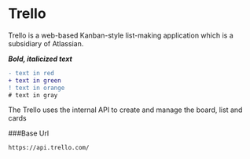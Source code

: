 # Trello 
Trello is a web-based Kanban-style list-making application which is a subsidiary of Atlassian. 


**_Bold, italicized text_**  


```diff
- text in red
+ text in green
! text in orange
# text in gray
```


The Trello uses the internal API to create and manage the board, list and cards

###Base Url
```
https://api.trello.com/
```
  
